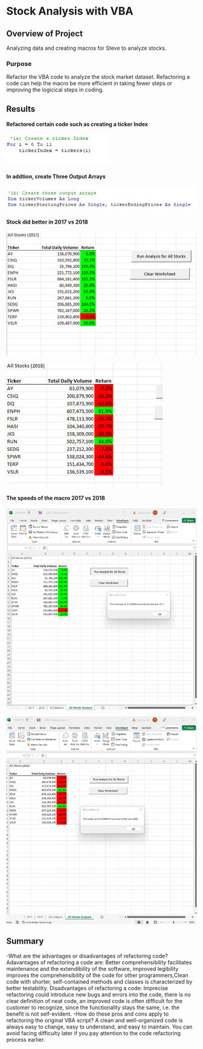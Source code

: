 # Stock Analysis with VBA

## Overview of Project
Analyzing data and creating macros for Steve to analyze stocks.

### Purpose
Refactor the VBA code to analyze the stock market dataset. Refactoring a code can help the macro be more efficient in taking fewer steps or improving the logicical steps in coding.

## Results
#### Refactored certain code such as creating a ticker Index
![This is an image](https://github.com/ZZaman1989/stock-analysis/blob/main/Resources/1a.%20Ticket%20Index%20to%200.png)

#### In addtion, create Three Output Arrays
![This is an image](https://github.com/ZZaman1989/stock-analysis/blob/main/Resources/1b.%20Create%20Three%20Outpur%20Arrays.png)

#### Stock did better in 2017 vs 2018
![This is an image](https://github.com/ZZaman1989/stock-analysis/blob/main/Resources/2017%20Stocks.png)

![This is an image](https://github.com/ZZaman1989/stock-analysis/blob/main/Resources/2018%20Stocks.png)
#### The speeds of the macro 2017 vs 2018
![This is an image](https://github.com/ZZaman1989/stock-analysis/blob/main/Resources/VBA_Challenge_2017.png)

![This is an image](https://github.com/ZZaman1989/stock-analysis/blob/main/Resources/VBA_Challenge_2018.png)

## Summary
-What are the advantages or disadvantages of refactoring code?
Adavantages of refactoring a code are: Better comprehensibility facilitates maintenance and the extendibility of the software, improved legibility improves the comprehensibility of the code for other programmers,Clean code with shorter, self-contained methods and classes is characterized by better testability.
Disadvantages of refactoring a code: Imprecise refactoring could introduce new bugs and errors into the code, there is no clear definition of neat code, an improved code is often difficult for the customer to recognize, since the functionality stays the same, i.e. the benefit is not self-evident.
-How do these pros and cons apply to refactoring the original VBA script?
A clean and well-organized code is always easy to change, easy to understand, and easy to maintain. You can avoid facing difficulty later if you pay attention to the code refactoring process earlier.  